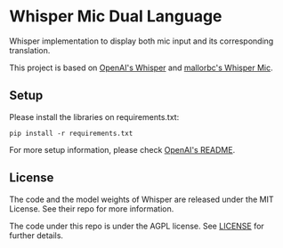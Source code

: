 # Whisper Mic Dual Language
 Whisper implementation to display both mic input and its corresponding translation.
 
 This project is based on [OpenAI's Whisper]("https://github.com/openai/whisper) and [mallorbc's Whisper Mic]("https://github.com/mallorbc/whisper_mic").

## Setup

Please install the libraries on requirements.txt:

    pip install -r requirements.txt

For more setup information, please check [OpenAI's README](https://github.com/openai/whisper/blob/main/README.md).

## License

The code and the model weights of Whisper are released under the MIT License. See their repo for more information.

The code under this repo is under the AGPL license.  See [LICENSE](LICENSE) for further details.

